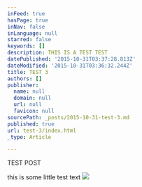 ```yaml
---
inFeed: true
hasPage: true
inNav: false
inLanguage: null
starred: false
keywords: []
description: THIS IS A TEST TEST
datePublished: '2015-10-31T03:37:28.813Z'
dateModified: '2015-10-31T03:36:32.244Z'
title: TEST 3
authors: []
publisher:
  name: null
  domain: null
  url: null
  favicon: null
sourcePath: _posts/2015-10-31-test-3.md
published: true
url: test-3/index.html
_type: Article

---
```

TEST POST

this is some little test text
![](https://the-grid-user-content.s3-us-west-2.amazonaws.com/ae4fd4de-5df3-44e8-a964-3953b105fae9.jpg)